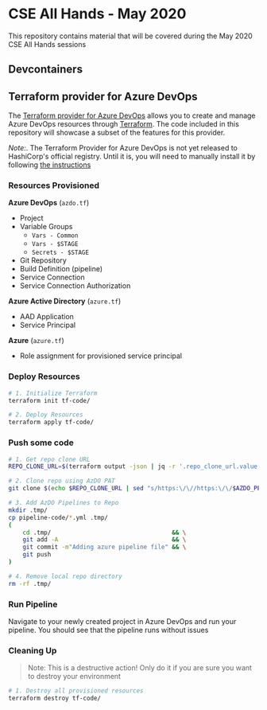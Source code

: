# CSE All Hands - May 2020

This repository contains material that will be covered during the May 2020 CSE All Hands sessions

## Devcontainers

## Terraform provider for Azure DevOps

The [Terraform provider for Azure DevOps](https://github.com/microsoft/terraform-provider-azuredevops) allows you to create and manage Azure DevOps resources through [Terraform](https://www.terraform.io/). The code included in this repository will showcase a subset of the features for this provider.

*Note:*. The Terraform Provider for Azure DevOps is not yet released to HashiCorp's official registry. Until it is, you will need to manually install it by following [the instructions](https://github.com/microsoft/terraform-provider-azuredevops/blob/master/docs/contributing.md#3-build--install-provider)

### Resources Provisioned

**Azure DevOps** (`azdo.tf`)
- Project
- Variable Groups
  - `Vars - Common`
  - `Vars - $STAGE`
  - `Secrets - $STAGE`
- Git Repository
- Build Definition (pipeline)
- Service Connection
- Service Connection Authorization

**Azure Active Directory** (`azure.tf`)

- AAD Application
- Service Principal

**Azure** (`azure.tf`)

- Role assignment for provisioned service principal

### Deploy Resources

```bash
# 1. Initialize Terraform
terraform init tf-code/

# 2. Deploy Resources
terraform apply tf-code/
```

### Push some code

```bash
# 1. Get repo clone URL
REPO_CLONE_URL=$(terraform output -json | jq -r '.repo_clone_url.value')

# 2. Clone repo using AzDO PAT
git clone $(echo $REPO_CLONE_URL | sed "s/https:\/\//https:\/\/$AZDO_PERSONAL_ACCESS_TOKEN@/g") .tmp/

# 3. Add AzDO Pipelines to Repo
mkdir .tmp/
cp pipeline-code/*.yml .tmp/
(
    cd .tmp/                                  && \
    git add -A                                && \
    git commit -m"Adding azure pipeline file" && \
    git push
)

# 4. Remove local repo directory
rm -rf .tmp/
```

### Run Pipeline

Navigate to your newly created project in Azure DevOps and run your pipeline. You should see that the pipeline runs without issues


### Cleaning Up

> Note: This is a destructive action! Only do it if you are sure you want to destroy your environment
```bash
# 1. Destroy all provisioned resources
terraform destroy tf-code/
```